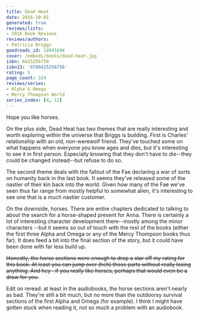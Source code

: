 ```yaml
---
title: Dead Heat
date: 2016-10-01
generated: true
reviews/lists:
- 2016 Book Reviews
reviews/authors:
- Patricia Briggs
goodreads_id: 18941694
cover: /embeds/books/dead-heat.jpg
isbn: 0425256758
isbn13: '9780425256756'
rating: 5
page_count: 324
reviews/series:
- Alpha & Omega
- Mercy Thompson World
series_index: [4, 12]
---
```

Hope you like horses.  

On the plus side, Dead Heat has two themes that are really interesting and worth exploring within the universe that Briggs is building. First is Charles' relationship with an old, non-werewolf friend. They've touched some on what happens when everyone you know ages and dies, but it's interesting to see it in first person. Especially knowing that they don't have to die--they could be changed instead--but refuse to do so.  

<!--more-->

The second theme deals with the fallout of the Fae declaring a war of sorts on humanity back in the last book. It seems they've released some of the nastier of their kin back into the world. Given how many of the Fae we've seen thus far range from mostly helpful to somewhat alien, it's interesting to see one that is a much nastier customer.  

On the downside, horses. There are entire chapters dedicated to talking to about the search for a horse-shaped present for Anna. There is certainly a lot of interesting character development there--mostly among the minor characters --but it seems so out of touch with the rest of the books (either the first three Alpha and Omega or any of the Mercy Thompson books thus far). It does feed a bit into the final section of the story, but it could have been done with far less build up.  

 ~~Honestly, the horse sections were enough to drop a star off my rating for this book. At least you can jump over (heh) those parts without really losing anything. And hey--if you _really_ like horses, perhaps that would even be a draw for you.~~  

Edit on reread: at least in the audiobooks, the horse sections aren't nearly as bad. They're still a bit much, but no more than the outdoorsy survival sections of the first Alpha and Omega (for example). I think I might have gotten stuck when reading it, not so much a problem with an audiobook.
